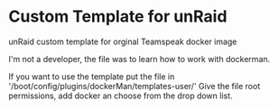 # Custom Template for unRaid
unRaid custom template for orginal Teamspeak docker image

I'm not a developer, the file was to learn how to work with dockerman.

If you want to use the template put the file in '/boot/config/plugins/dockerMan/templates-user/'
Give the file root permissions, add docker an choose from the drop down list.
